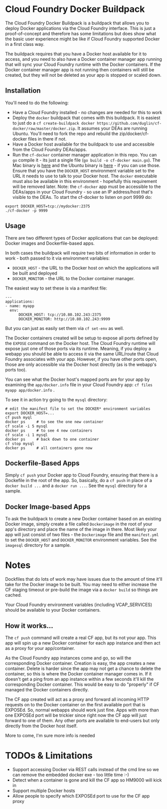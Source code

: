 Cloud Foundry Docker Buildpack
==============================

The Cloud Foundry Docker Buildpack is a buildpack that allows you to deploy Docker applications via the Cloud Foundry interface. This is just a proof-of-concept and therefore has some limitations but does show what the basic user experience might be like if Cloud Foundry supported Docker in a first class way.

The buildpack requires that you have a Docker host available for it to access, and you need to also have a Docker container manager app running that will sync your Cloud Foundry runtime with the Docker containers.  If the Docker container manager app is not running then containers will still be created, but they will not be deleted as your app is stopped or scaled down.

Installation
------------
You'll need to do the following:
* Have a Cloud Foundry installed - no changes are needed for this to work
* Deploy the `docker` buildpack that comes with this buildpack. It is easiest to just do a `cf create-buildpack docker https://github.com/duglin/cf-docker/raw/master/docker.zip`.  It assumes your DEAs are running Ubuntu.  You'll need to fork the repo and rebuild the zip/docker/cf-docker files in there if not.
* Have a Docker host available for the buildpack to use and accessible from the Cloud Foundry DEAs/apps.
* Run the `cf-docker` container manager application in this repo.  You can `go` compile it - its just a single file (`go build -o cf-docker main.go`). The Mac binary is [here](https://github.com/duglin/cf-docker/raw/master/cf-docker) and the Ubuntu binary is [here](https://github.com/duglin/cf-docker/raw/master/buildpack/bin/cf-docker) - if you can use those.  Ensure that you have the `DOCKER_HOST` environment variable set to the URL it needs to use to talk to your Docker host. The `docker` executable must also be available in this environment - hopefully this requirement will be removed later. Note: the `cf-docker` app must be accessible to the DEAs/apps in your Cloud Foundry - so use an IP address/host that's visible to the DEAs.  To start the cf-docker to listen on port 9999 do:
```
export DOCKER_HOST=tcp://mydocker:2375
./cf-docker -p 9999
````

Usage
-----
There are two different types of Docker applications that can be deployed: Docker images and Dockerfile-based apps.

In both cases the buildpack will require two bits of information in order to work - both passed to it via environment variables:
* `DOCKER_HOST` - the URL to the Docker host on which the applications will be built and deployed
* `DOCKER_MONITOR` - the URL to the Docker container manager.

The easiest way to set these is via a manifest file:
```
---
applications:
- name: myapp
  env:
      DOCKER_HOST: tcp://10.80.102.243:2375
      DOCKER_MONITOR: http://10.80.102.243:9999
```
But you can just as easily set them via `cf set-env` as well.

The Docker containers created will be setup to expose all ports defined by the `EXPOSE` command on the Docker host.  The Cloud Foundry runtime will expose just one of those ports via its runtime.  Meaning, if you deploy a webapp you should be able to access it via the same URL/route that Cloud Foundry associates with your app.  However, if you have other ports open, those are only accessible via the Docker host directly (as is the webapp's ports too).

You can see what the Docker host's mapped ports are for your app by examining the `app/docker.info` file in your Cloud Foundry app:  `cf files myapp app/docker.info` .

To see it in action try going to the `mysql` directory:
```
# edit the manifest file to set the DOCKER* environment variables
export DOCKER_HOST=...
cf push myql
docker ps     # to see the one new container
cf scale -i 5 mysql
docker ps     # to see 4 new containers
cf scale -i 1 mysql
docker ps     # back down to one container
cf stop mysql
docker ps     # all containers gone now
```


Dockerfile-Based Apps
---------------------
Simply `cf push` your Docker app to Cloud Foundry, ensuring that there is a Dockefile in the root of the app. So, basically, do a `cf push` in place of a `docker build ...` and a `docker run ...`.  See the `mysql` directory for a sample.

Docker Image-based Apps
-----------------------
To ask the buildpack to create a new Docker container based on an existing Docker image, simply create a file called `Dockerimage` in the root of your app's directory and place the name of the image in there. Most likely your app will just consist of two files - the `Dockerimage` file and the `manifest.yml` to set the `DOCKER_HOST` and `DOCKER_MONITOR` environment variables.  See the `imagesql` directory for a sample.

Notes
=====
Dockfiles that do lots of work may have issues due to the amount of time it'll take for the Docker image to be built.  You may need to either increase the CF staging timeout or pre-build the image via a `docker build` so things are cached.

Your Cloud Foundry environment variables (including VCAP_SERVICES) should be available to your Docker containers.

How it works...
---------------
The `cf push` command will create a real CF app, but its not your app.  This app will spin up a new Docker container for each app instance and then act as a proxy for your app/container.

As the Cloud Foundry app instances come and go, so will the corresponding Docker container. Creation is easy, the app creates a new container. Delete is harder since the app may not get a chance to delete the container, so this is where the Docker container manager comes in.  If it doesn't get a ping from an app instance within a few seconds it'll kill the corresponding Docker container.  This would be easy to do "properly" if CF managed the Docker containers directly.

The CF app created will act as a proxy and forward all incoming HTTP requests on to the Docker container on the first available port that is EXPOSEd.  So, normal webapps should work just fine.  Apps with more than one EXPOSEd port will be trickier since right now the CF app will just forward to one of them. Any other ports are available to end-users but only directly from the Docker host itself.

More to come, I'm sure more info is needed

TODOs & Limitations
===================
* Support accessing Docker via REST calls instead of the cmd line so we can remove the embedded docker exe - too little time :-)
* Detect when a container is gone and kill the CF app so HM9000 will kick in
* Support multiple Docker hosts 
* Allow people to specify which EXPOSEd port to use for the CF app proxy
